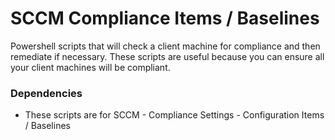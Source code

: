 # SCCM Compliance Items / Baselines

Powershell scripts that will check a client machine for compliance and then remediate if necessary. 
These scripts are useful because you can ensure all your client machines will be compliant.

### Dependencies

* These scripts are for SCCM - Compliance Settings - Configuration Items / Baselines
